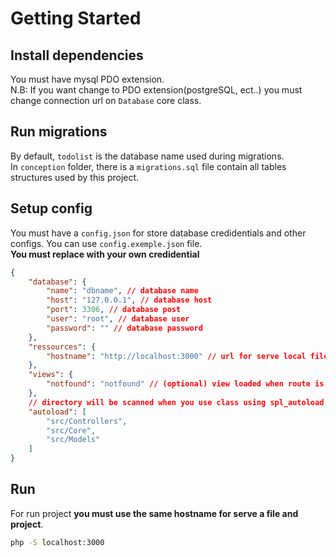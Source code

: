 # Getting Started

## Install dependencies
You must have mysql PDO extension.\
N.B: If you want change to PDO extension(postgreSQL, ect..) you must change connection url on `Database` core class.

## Run migrations
By default, `todolist` is the database name used during migrations.\
In `conception` folder, there is a `migrations.sql` file contain all tables structures used by this project.

## Setup config
You must have a `config.json` for store database credidentials and other configs.
You can use `config.exemple.json` file.\
**You must replace with your own credidential**
```json
{
    "database": {
        "name": "dbname", // database name
        "host": "127.0.0.1", // database host
        "port": 3306, // database post
        "user": "root", // database user
        "password": "" // database password
    },
    "ressources": {
        "hostname": "http://localhost:3000" // url for serve local file using RessourceManager
    },
    "views": {
        "notfound": "notfound" // (optional) view loaded when route is not found
    },
    // directory will be scanned when you use class using spl_autoload
    "autoload": [
        "src/Controllers",
        "src/Core",
        "src/Models"
    ]
}
```

## Run
For run project **you must use the same hostname for serve a file and project**.
```bash
php -S localhost:3000
```
